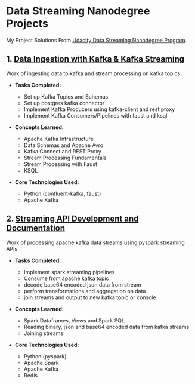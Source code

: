 # Data Streaming Nanodegree Projects
My Project Solutions From [Udacity Data Streaming Nanodegree Program](https://www.udacity.com/course/data-streaming-nanodegree--nd029).

## 1. [Data Ingestion with Kafka & Kafka Streaming](https://github.com/kudeh/udacity-dsnd-projects/tree/main/kafka-streaming-pipeline)
Work of ingesting data to kafka and stream processing on kafka topics.

* **Tasks Completed:**
    * Set up Kafka Topics and Schemas
    * Set up postgres kafka connector
    * Implement Kafka Producers using kafka-client and rest proxy
    * Implement Kafka Consumers/Pipelines with faust and ksql

* **Concepts Learned:**
    * Apache Kafka Infrastructure
    * Data Schemas and Apache Avro
    * Kafka Connect and REST Proxy
    * Stream Processing Fundamentals
    * Stream Processing with Faust
    * KSQL

* **Core Technologies Used:**
    * Python (confluent-kafka, faust)
    * Apache Kafka


## 2. [Streaming API Development and Documentation](https://github.com/kudeh/udacity-dsnd-projects/tree/main/spark-streaming-pipeline)
Work of processing apache kafka data streams using pyspark streaming APIs

* **Tasks Completed:**
    * Implement spark streaming pipelines
    * Consume from apache kafka topic
    * decode base64 encoded json data from stream
    * perform transformations and aggregation on data
    * join streams and output to new kafka topic or console

* **Concepts Learned:**
    * Spark Dataframes, Views and Spark SQL
    * Reading binary, json and base64 encoded data from kafka streams
    * Joining streams

* **Core Technologies Used:**
    * Python (pyspark)
    * Apache Spark
    * Apache Kafka
    * Redis

